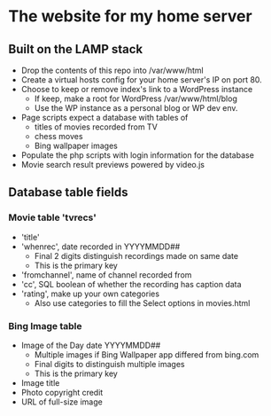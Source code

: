 # The website for my home server

## Built on the LAMP stack
* Drop the contents of this repo into /var/www/html
* Create a virtual hosts config for your home server's IP on port 80.
* Choose to keep or remove index's link to a WordPress instance
  * If keep, make a root for WordPress /var/www/html/blog
  * Use the WP instance as a personal blog or WP dev env.
* Page scripts expect a database with tables of 
  * titles of movies recorded from TV
  * chess moves
  * Bing wallpaper images
* Populate the php scripts with login information for the database
* Movie search result previews powered by video.js

## Database table fields
### Movie table 'tvrecs'
* 'title'
* 'whenrec', date recorded in YYYYMMDD##
  * Final 2 digits distinguish recordings made on same date
  * This is the primary key
* 'fromchannel', name of channel recorded from
* 'cc', SQL boolean of whether the recording has caption data
* 'rating', make up your own categories
  * Also use categories to fill the Select options in movies.html 
### Bing Image table
* Image of the Day date YYYYMMDD##
  * Multiple images if Bing Wallpaper app differed from bing.com
  * Final digits to distinguish multiple images 
  * This is the primary key
* Image title
* Photo copyright credit
* URL of full-size image